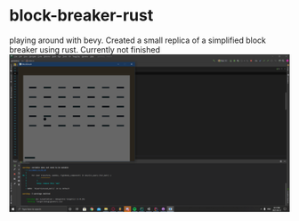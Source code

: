 # block-breaker-rust
playing around with bevy. Created a small replica of a simplified block breaker using rust. Currently not finished
<br/>
![title](https://github.com/KDahir247/block-breaker-rust/blob/main/image/pic01.png)
